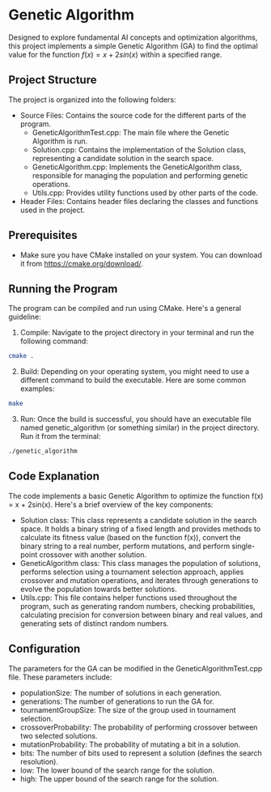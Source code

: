 # Genetic Algorithm

Designed to explore fundamental AI concepts and optimization algorithms, this project implements a simple Genetic
Algorithm (GA) to find the optimal value for the function $f(x) = x + 2sin(x)$ within a specified range.

## Project Structure

The project is organized into the following folders:

* Source Files: Contains the source code for the different parts of the program.
    * GeneticAlgorithmTest.cpp: The main file where the Genetic Algorithm is run.
    * Solution.cpp: Contains the implementation of the Solution class, representing a candidate solution in the search
      space.
    * GeneticAlgorithm.cpp: Implements the GeneticAlgorithm class, responsible for managing the population and
      performing genetic operations.
    * Utils.cpp: Provides utility functions used by other parts of the code.
* Header Files: Contains header files declaring the classes and functions used in the project.

## Prerequisites

* Make sure you have CMake installed on your system. You can download it from https://cmake.org/download/.

## Running the Program

The program can be compiled and run using CMake. Here's a general guideline:

1. Compile: Navigate to the project directory in your terminal and run the following command:

```bash
cmake .
```

2. Build: Depending on your operating system, you might need to use a different command to build the executable. Here
   are some common examples:

```bash
make
```

3. Run: Once the build is successful, you should have an executable file named genetic_algorithm (or something similar)
   in the project directory. Run it from the terminal:

```bash
./genetic_algorithm
```

## Code Explanation

The code implements a basic Genetic Algorithm to optimize the function f(x) = x + 2sin(x). Here's a brief overview of
the key components:

* Solution class: This class represents a candidate solution in the search space. It holds a binary string of a fixed
  length and provides methods to calculate its fitness value (based on the function f(x)), convert the binary string to
  a real number, perform mutations, and perform single-point crossover with another solution.
* GeneticAlgorithm class: This class manages the population of solutions, performs selection using a tournament
  selection approach, applies crossover and mutation operations, and iterates through generations to evolve the
  population towards better solutions.
* Utils.cpp: This file contains helper functions used throughout the program, such as generating random numbers,
  checking probabilities, calculating precision for conversion between binary and real values, and generating sets of
  distinct random numbers.

## Configuration

The parameters for the GA can be modified in the GeneticAlgorithmTest.cpp file. These parameters include:

* populationSize: The number of solutions in each generation.
* generations: The number of generations to run the GA for.
* tournamentGroupSize: The size of the group used in tournament selection.
* crossoverProbability: The probability of performing crossover between two selected solutions.
* mutationProbability: The probability of mutating a bit in a solution.
* bits: The number of bits used to represent a solution (defines the search resolution).
* low: The lower bound of the search range for the solution.
* high: The upper bound of the search range for the solution.
